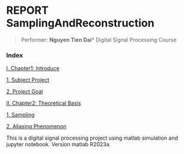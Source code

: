 # REPORT SamplingAndReconstruction

>
> Performer: **Nguyen Tien Dai***
> Digital Signal Processing Course

### Index
[I. Chapter1: Introduce](#I)

[1. Subject Project](#DoAnMonHoc)

[2. Project Goal](#MucTieuDoAn)

[II. Chapter2: Theoretical Basis](#II)

[1. Sampling](#LayMau)

[2. Aliasing Phenomenon](#ChongLanPho)


This is a digital signal processing project using matlab simulation and jupyter notebook.
Version matlab R2023a.
